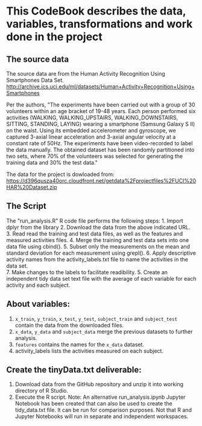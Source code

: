 # This CodeBook describes the data, variables, transformations and work done in the project

## The source data
The source data are from the Human Activity Recognition Using Smartphones Data Set. 
http://archive.ics.uci.edu/ml/datasets/Human+Activity+Recognition+Using+Smartphones

Per the authors, "The experiments have been carried out with a group of 30 volunteers within an age bracket of 19-48 years. Each person performed six activities (WALKING, WALKING_UPSTAIRS, WALKING_DOWNSTAIRS, SITTING, STANDING, LAYING) wearing a smartphone (Samsung Galaxy S II) on the waist. Using its embedded accelerometer and gyroscope, we captured 3-axial linear acceleration and 3-axial angular velocity at a constant rate of 50Hz. The experiments have been video-recorded to label the data manually. The obtained dataset has been randomly partitioned into two sets, where 70% of the volunteers was selected for generating the training data and 30% the test data."

The data for the project is dowloaded from: https://d396qusza40orc.cloudfront.net/getdata%2Fprojectfiles%2FUCI%20HAR%20Dataset.zip 

## The Script
The "run_analysis.R" R code file performs the following steps:
    1. Import dplyr from the library
    2. Download the data from the above indicated URL.   
    3. Read read the training and test data files, as well as the features and measured activities files.
    4. Merge the training and test data sets into one data file using cbind(). 
    5. Subset only the measurements on the mean and standard deviation for each measurement using grepl().
    6. Apply descriptive activity names from the activity_labels.txt file to name the activities in the data set.   
    7. Make changes to the labels to facilitate readibility. 
    5. Create an independent tidy data set text file with the average of each variable for each activity and each subject.

## About variables:   
1. `x_train`, `y_train`, `x_test`, `y_test`, `subject_train` and `subject_test` contain the data from the downloaded files.
2. `x_data`, `y_data` and `subject_data` merge the previous datasets to further analysis.
3. `features` contains the names for the `x_data` dataset.
4. activity_labels lists the activities measured on each subject.

## Create the tinyData.txt deliverable:
1. Download data from the GitHub repository and unzip it into working directory of R Studio.
2. Execute the R script.
Note: An alternative run_analysis.ipynb Jupyter Notebook has been created that can also be used to create the tidy_data.txt file. It can be run for comparison purposes. Not that R and Jupyter Notebooks will run in separate and independent workspaces.

